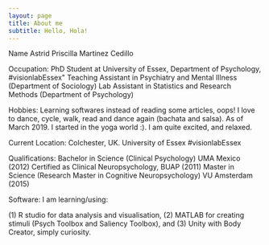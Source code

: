 ```yaml
---
layout: page
title: About me
subtitle: Hello, Hola!
---
```


Name
Astrid Priscilla Martinez Cedillo

Occupation:
PhD Student at University of Essex, Department of Psychology, #visionlabEssex"
Teaching Assistant in Psychiatry and Mental Illness (Department of Sociology)
Lab Assistant in Statistics and Research Methods (Department of Psychology) 

Hobbies:
Learning softwares instead of reading some articles, oops! 
I love to dance, cycle, walk, read and dance again (bachata and salsa). 
As of March 2019. I started in the yoga world :). I am quite excited, and relaxed.

Current Location:
Colchester, UK. University of Essex #visionlabEssex

Qualifications:
Bachelor in Science (Clinical Psychology) UMA Mexico (2012) 
Certified as Clinical Neuropsychology, BUAP (2011)
Master in Science (Research Master in Cognitive Neuropsychology) VU Amsterdam (2015) 


Software:
I am learning/using: 

(1) R studio for data analysis and visualisation, 
(2) MATLAB for creating stimuli (Psych Toolbox and Saliency Toolbox), and 
(3) Unity with Body Creator, simply curiosity.
